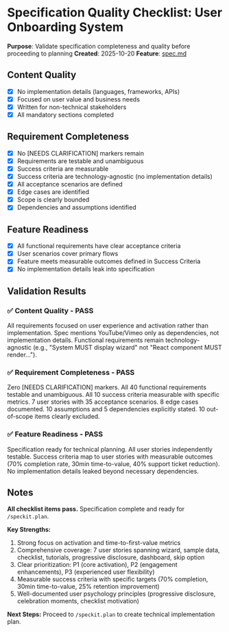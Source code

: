 # Specification Quality Checklist: User Onboarding System

**Purpose**: Validate specification completeness and quality before proceeding to planning
**Created**: 2025-10-20
**Feature**: [spec.md](../spec.md)

## Content Quality

- [x] No implementation details (languages, frameworks, APIs)
- [x] Focused on user value and business needs
- [x] Written for non-technical stakeholders
- [x] All mandatory sections completed

## Requirement Completeness

- [x] No [NEEDS CLARIFICATION] markers remain
- [x] Requirements are testable and unambiguous
- [x] Success criteria are measurable
- [x] Success criteria are technology-agnostic (no implementation details)
- [x] All acceptance scenarios are defined
- [x] Edge cases are identified
- [x] Scope is clearly bounded
- [x] Dependencies and assumptions identified

## Feature Readiness

- [x] All functional requirements have clear acceptance criteria
- [x] User scenarios cover primary flows
- [x] Feature meets measurable outcomes defined in Success Criteria
- [x] No implementation details leak into specification

## Validation Results

### ✅ Content Quality - PASS

All requirements focused on user experience and activation rather than implementation. Spec mentions YouTube/Vimeo only as dependencies, not implementation details. Functional requirements remain technology-agnostic (e.g., "System MUST display wizard" not "React component MUST render...").

### ✅ Requirement Completeness - PASS

Zero [NEEDS CLARIFICATION] markers. All 40 functional requirements testable and unambiguous. All 10 success criteria measurable with specific metrics. 7 user stories with 35 acceptance scenarios. 8 edge cases documented. 10 assumptions and 5 dependencies explicitly stated. 10 out-of-scope items clearly excluded.

### ✅ Feature Readiness - PASS

Specification ready for technical planning. All user stories independently testable. Success criteria map to user stories with measurable outcomes (70% completion rate, 30min time-to-value, 40% support ticket reduction). No implementation details leaked beyond necessary dependencies.

## Notes

**All checklist items pass.** Specification complete and ready for `/speckit.plan`.

**Key Strengths:**
1. Strong focus on activation and time-to-first-value metrics
2. Comprehensive coverage: 7 user stories spanning wizard, sample data, checklist, tutorials, progressive disclosure, dashboard, skip option
3. Clear prioritization: P1 (core activation), P2 (engagement enhancements), P3 (experienced user flexibility)
4. Measurable success criteria with specific targets (70% completion, 30min time-to-value, 25% retention improvement)
5. Well-documented user psychology principles (progressive disclosure, celebration moments, checklist motivation)

**Next Steps:** Proceed to `/speckit.plan` to create technical implementation plan.
